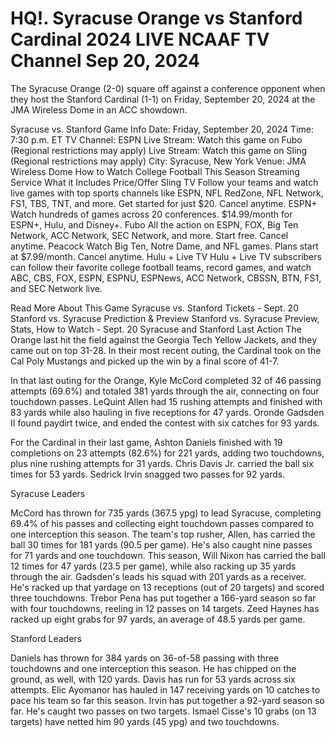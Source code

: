 # HQ!. Syracuse Orange vs Stanford Cardinal 2024 LIVE NCAAF TV Channel Sep 20, 2024



The Syracuse Orange (2-0) square off against a conference opponent when they host the Stanford Cardinal (1-1) on Friday, September 20, 2024 at the JMA Wireless Dome in an ACC showdown.

Syracuse vs. Stanford Game Info
Date: Friday, September 20, 2024
Time: 7:30 p.m. ET
TV Channel: ESPN
Live Stream: Watch this game on Fubo (Regional restrictions may apply)
Live Stream: Watch this game on Sling (Regional restrictions may apply)
City: Syracuse, New York
Venue: JMA Wireless Dome
How to Watch College Football This Season
Streaming Service	What it Includes	Price/Offer
Sling TV	Follow your teams and watch live games with top sports channels like ESPN, NFL RedZone, NFL Network, FS1, TBS, TNT, and more.	Get started for just $20. Cancel anytime.
ESPN+	Watch hundreds of games across 20 conferences.	$14.99/month for ESPN+, Hulu, and Disney+.
Fubo	All the action on ESPN, FOX, Big Ten Network, ACC Network, SEC Network, and more.	Start free. Cancel anytime.
Peacock	Watch Big Ten, Notre Dame, and NFL games.	Plans start at $7.99/month. Cancel anytime.
Hulu + Live TV	Hulu + Live TV subscribers can follow their favorite college football teams, record games, and watch ABC, CBS, FOX, ESPN, ESPNU, ESPNews, ACC Network, CBSSN, BTN, FS1, and SEC Network live.

Read More About This Game
Syracuse vs. Stanford Tickets - Sept. 20
Stanford vs. Syracuse Prediction & Preview
Stanford vs. Syracuse Preview, Stats, How to Watch - Sept. 20
Syracuse and Stanford Last Action
The Orange last hit the field against the Georgia Tech Yellow Jackets, and they came out on top 31-28. In their most recent outing, the Cardinal took on the Cal Poly Mustangs and picked up the win by a final score of 41-7.

In that last outing for the Orange, Kyle McCord completed 32 of 46 passing attempts (69.6%) and totaled 381 yards through the air, connecting on four touchdown passes. LeQuint Allen had 15 rushing attempts and finished with 83 yards while also hauling in five receptions for 47 yards. Oronde Gadsden II found paydirt twice, and ended the contest with six catches for 93 yards.

For the Cardinal in their last game, Ashton Daniels finished with 19 completions on 23 attempts (82.6%) for 221 yards, adding two touchdowns, plus nine rushing attempts for 31 yards. Chris Davis Jr. carried the ball six times for 53 yards. Sedrick Irvin snagged two passes for 92 yards.

Syracuse Leaders

McCord has thrown for 735 yards (367.5 ypg) to lead Syracuse, completing 69.4% of his passes and collecting eight touchdown passes compared to one interception this season.
The team's top rusher, Allen, has carried the ball 30 times for 181 yards (90.5 per game). He's also caught nine passes for 71 yards and one touchdown.
This season, Will Nixon has carried the ball 12 times for 47 yards (23.5 per game), while also racking up 35 yards through the air.
Gadsden's leads his squad with 201 yards as a receiver. He's racked up that yardage on 13 receptions (out of 20 targets) and scored three touchdowns.
Trebor Pena has put together a 166-yard season so far with four touchdowns, reeling in 12 passes on 14 targets.
Zeed Haynes has racked up eight grabs for 97 yards, an average of 48.5 yards per game.

Stanford Leaders

Daniels has thrown for 384 yards on 36-of-58 passing with three touchdowns and one interception this season. He has chipped on the ground, as well, with 120 yards.
Davis has run for 53 yards across six attempts.
Elic Ayomanor has hauled in 147 receiving yards on 10 catches to pace his team so far this season.
Irvin has put together a 92-yard season so far. He's caught two passes on two targets.
Ismael Cisse's 10 grabs (on 13 targets) have netted him 90 yards (45 ypg) and two touchdowns.
